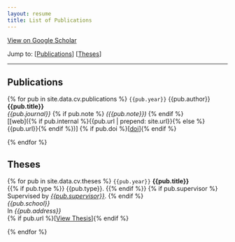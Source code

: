 ```yaml
---
layout: resume
title: List of Publications
---
```


[View on Google Scholar](https://scholar.google.co.uk/citations?user=aPd4T_YAAAAJ)

Jump to: [[Publications](#publications)] [[Theses](#theses)]

----

## Publications

{% for pub in site.data.cv.publications %}
`{{pub.year}}` 
{{pub.author}}<br />
**{{pub.title}}**<br />
*{{pub.journal}}*
{% if pub.note %} *({{pub.note}})* {% endif %}<br />
[[web]({% if pub.internal %}{{pub.url | prepend: site.url}}{% else %}{{pub.url}}{% endif %})]
{% if pub.doi %}[[doi]({{pub.doi}})]{% endif %}

{% endfor %}

## Theses

{% for pub in site.data.cv.theses %}
`{{pub.year}}`
**{{pub.title}}**<br />
{{% if pub.type %}} {{pub.type}}. {{% endif %}} {% if pub.supervisor %} Supervised by *[{{pub.supervisor}}]({{pub.supervisor_link}})*. {% endif %} <br />
*{{pub.school}}*<br />
In *{{pub.address}}* <br />
{% if pub.url %}[[View Thesis]({{pub.url}})]{% endif %}

{% endfor %}